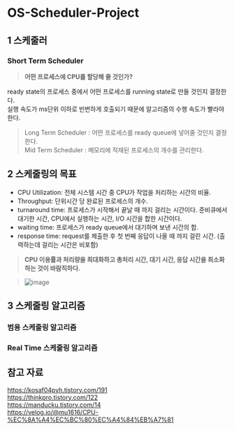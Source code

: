 # OS-Scheduler-Project

## 1 스케줄러  
### Short Term Scheduler  
> **어떤 프로세스에 CPU를 할당해 줄 것인가?**
  
ready state의 프로세스 중에서 어떤 프로세스를 running state로 만들 것인지 결정한다.  
실행 속도가 ms단위 이하로 빈번하게 호출되기 때문에 알고리즘의 수행 속도가 빨라야한다.  
  
> Long Term Scheduler : 어떤 프로세스를 ready queue에 넣어줄 것인지 결정한다.  
> Mid Term Scheduler : 메모리에 적재된 프로세스의 개수를 관리한다.  
  
  
## 2 스케줄링의 목표
- CPU Utilization: 전체 시스템 시간 중 CPU가 작업을 처리하는 시간의 비율.  
- Throughput: 단위시간 당 완료된 프로세스의 개수.  
- turnaround time: 프로세스가 시작해서 끝날 때 까지 걸리는 시간이다. 준비큐에서 대기한 시간, CPU에서 실행하는 시간, I/O 시간을 합한 시간이다.  
- waiting time: 프로세스가 ready queue에서 대기하며 보낸 시간의 합.  
- response time: request를 제출한 후 첫 번째 응답이 나올 때 까지 걸린 시간. (출력하는데 걸리는 시간은 비포함)  
  
> **CPU 이용률과 처리량을 최대화하고 총처리 시간, 대기 시간, 응답 시간을 최소화 하는 것이 바람직하다.**  
  
> ![image](https://user-images.githubusercontent.com/65759076/117789012-e0af2780-b282-11eb-817d-ac923735f034.png)  
  
## 3 스케줄링 알고리즘

### 범용 스케줄링 알고리즘

####
####

### Real Time 스케줄링 알고리즘

####
####


## 참고 자료
https://kosaf04pyh.tistory.com/191  
https://thinkpro.tistory.com/122  
https://manducku.tistory.com/14  
https://velog.io/@mu1616/CPU-%EC%8A%A4%EC%BC%80%EC%A4%84%EB%A7%81  
